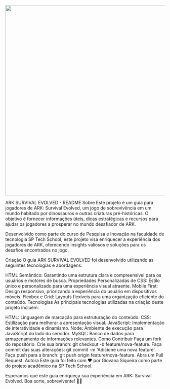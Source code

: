 <img src="https://user-images.githubusercontent.com/46379117/192358781-9ca879e4-e55e-4d0d-b876-f9a4a2ed9ae8.png" width="600px">

ARK SURVIVAL EVOLVED - README
Sobre
Este projeto é um guia para jogadores de ARK: Survival Evolved, um jogo de sobrevivência em um mundo habitado por dinossauros e outras criaturas pré-históricas. O objetivo é fornecer informações úteis, dicas estratégicas e recursos para ajudar os jogadores a prosperar no mundo desafiador de ARK.

Desenvolvido como parte do curso de Pesquisa e Inovação na faculdade de tecnologia SP Tech School, este projeto visa enriquecer a experiência dos jogadores de ARK, oferecendo insights valiosos e soluções para os desafios encontrados no jogo.

Criação
O guia ARK SURVIVAL EVOLVED foi desenvolvido utilizando as seguintes tecnologias e abordagens:

HTML Semântico: Garantindo uma estrutura clara e compreensível para os usuários e motores de busca.
Propriedades Personalizadas de CSS: Estilo único e personalizado para uma experiência visual atraente.
Mobile First: Design responsivo, priorizando a experiência do usuário em dispositivos móveis.
Flexbox e Grid: Layouts flexíveis para uma organização eficiente do conteúdo.
Tecnologias
As principais tecnologias utilizadas na criação deste projeto incluem:

HTML: Linguagem de marcação para estruturação do conteúdo.
CSS: Estilização para melhorar a apresentação visual.
JavaScript: Implementação de interatividade e dinamismo.
Node: Ambiente de execução para JavaScript do lado do servidor.
MySQL: Banco de dados para armazenamento de informações relevantes.
Como Contribuir
Faça um fork do repositório.
Crie sua branch: git checkout -b feature/nova-feature.
Faça commit das suas alterações: git commit -m 'Adicione uma nova feature'.
Faça push para a branch: git push origin feature/nova-feature.
Abra um Pull Request.
Autora
Este guia foi feito com ❤️ por Giovana Siqueira como parte do projeto acadêmico na SP Tech School.

Esperamos que este guia enriqueça sua experiência em ARK: Survival Evolved. Boa sorte, sobrevivente! 🦖🌋
